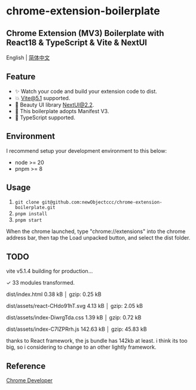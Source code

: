 # chrome-extension-boilerplate

## Chrome Extension (MV3) Boilerplate with React18 & TypeScript & Vite & NextUI

English | [简体中文](https://github.com/newObjectccc/chrome-extension-boilerplate/blob/main/README-zh-Hans.md)

## Feature

- ✨ Watch your code and build your extension code to dist.
- 💥 Vite@5.1 supported.
- 💫 Beauty UI library NextUI@2.2.
- 🧨 This boilerplate adopts Manifest V3.
- 💖 TypeScript supported.

## Environment

I recommend setup your development environment to this below:
- node >= 20
- pnpm >= 8

## Usage

1. ```git clone git@github.com:newObjectccc/chrome-extension-boilerplate.git```
2. ```pnpm install```
3. ```pnpm start```

When the chrome launched, type "chrome://extensions" into the chrome address bar, then tap the Load unpacked button, and select the dist folder.

## TODO

vite v5.1.4 building for production...

✓ 33 modules transformed.

dist/index.html                   0.38 kB │ gzip:  0.25 kB

dist/assets/react-CHdo91hT.svg    4.13 kB │ gzip:  2.05 kB

dist/assets/index-DiwrgTda.css    1.39 kB │ gzip:  0.72 kB

dist/assets/index-C7lZPRrh.js   142.63 kB │ gzip: 45.83 kB

thanks to React framework, the js bundle has 142kb at least. i think its too big, so i considering to change to an other lightly framework.

## Reference

[Chrome Developer](https://developer.chrome.com/)
